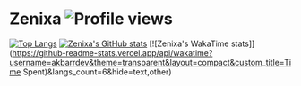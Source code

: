 # Zenixa ![Profile views](https://komarev.com/ghpvc/?username=Zenixa)


[![Top Langs](https://vercel-theta-wine.vercel.app/api/top-langs/?username=Zenixa&layout=compact&langs_count=10&theme=transparent)](https://github.com/anuraghazra/github-readme-stats)
[![Zenixa's GitHub stats](https://github-readme-stats.vercel.app/api?username=Zenixa&show_icons=true&theme=transparent)](https://github.com/anuraghazra/github-readme-stats)
[![Zenixa's WakaTime stats]](https://github-readme-stats.vercel.app/api/wakatime?username=akbarrdev&theme=transparent&layout=compact&custom_title=Time Spent)&langs_count=6&hide=text,other)
